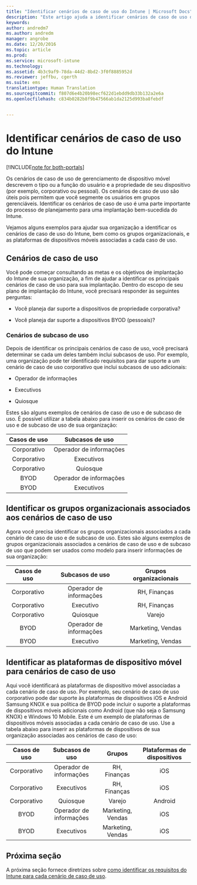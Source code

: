 ```yaml
---
title: "Identificar cenários de caso de uso do Intune | Microsoft Docs"
description: "Este artigo ajuda a identificar cenários de caso de uso do Intune, bem como cenários de subcaso de uso para uma implementação somente em nuvem do Microsoft Intune."
keywords: 
author: andredm7
ms.author: andredm
manager: angrobe
ms.date: 12/20/2016
ms.topic: article
ms.prod: 
ms.service: microsoft-intune
ms.technology: 
ms.assetid: 4b3c9af9-78da-44d2-8bd2-3f0f8885952d
ms.reviewer: jeffbu, cgerth
ms.suite: ems
translationtype: Human Translation
ms.sourcegitcommit: f807d6e4b20b98ecf622d1ebdd9db33b132a2e6a
ms.openlocfilehash: c834b0282b8f9b47566ab1da2125d993ba8febdf


---
```


# <a name="identify-intune-use-case-scenarios"></a>Identificar cenários de caso de uso do Intune

[!INCLUDE[note for both-portals](../includes/note-for-both-portals.md)]

Os cenários de caso de uso de gerenciamento de dispositivo móvel descrevem o tipo ou a função do usuário e a propriedade de seu dispositivo (por exemplo, corporativo ou pessoal). Os cenários de caso de uso são úteis pois permitem que você segmente os usuários em grupos gerenciáveis. Identificar os cenários de caso de uso é uma parte importante do processo de planejamento para uma implantação bem-sucedida do Intune.

Vejamos alguns exemplos para ajudar sua organização a identificar os cenários de caso de uso do Intune, bem como os grupos organizacionais, e as plataformas de dispositivos móveis associadas a cada caso de uso.

## <a name="use-case-scenarios"></a>Cenários de caso de uso

Você pode começar consultando as metas e os objetivos de implantação do Intune de sua organização, a fim de ajudar a identificar os principais cenários de caso de uso para sua implantação. Dentro do escopo de seu plano de implantação do Intune, você precisará responder às seguintes perguntas:

-   Você planeja dar suporte a dispositivos de propriedade corporativa?

-   Você planeja dar suporte a dispositivos BYOD (pessoais)?

### <a name="sub-use-case-scenarios"></a>Cenários de subcaso de uso

Depois de identificar os principais cenários de caso de uso, você precisará determinar se cada um deles também inclui subcasos de uso. Por exemplo, uma organização pode ter identificado requisitos para dar suporte a um cenário de caso de uso corporativo que inclui subcasos de uso adicionais:

-   Operador de informações

-   Executivos

-   Quiosque

Estes são alguns exemplos de cenários de caso de uso e de subcaso de uso. É possível utilizar a tabela abaixo para inserir os cenários de caso de uso e de subcaso de uso de sua organização:

| **Casos de uso** | **Subcasos de uso** |
|:---:|:---:|
| Corporativo | Operador de informações |              
| Corporativo | Executivos |           
| Corporativo | Quiosque |
| BYOD | Operador de informações |           
| BYOD | Executivos |

## <a name="identify-organizational-groups-associated-with-use-case-scenarios"></a>Identificar os grupos organizacionais associados aos cenários de caso de uso

Agora você precisa identificar os grupos organizacionais associados a cada cenário de caso de uso e de subcaso de uso. Estes são alguns exemplos de grupos organizacionais associados a cenários de caso de uso e de subcaso de uso que podem ser usados como modelo para inserir informações de sua organização:

| **Casos de uso** | **Subcasos de uso** | **Grupos organizacionais** |
|:---:|:---:|:---:|
| Corporativo | Operador de informações | RH, Finanças |               
| Corporativo | Executivo | RH, Finanças |            
| Corporativo | Quiosque | Varejo |
| BYOD | Operador de informações | Marketing, Vendas |            
| BYOD | Executivo | Marketing, Vendas |

## <a name="identify-mobile-device-platforms-for-use-case-scenarios"></a>Identificar as plataformas de dispositivo móvel para cenários de caso de uso

Aqui você identificará as plataformas de dispositivo móvel associadas a cada cenário de caso de uso. Por exemplo, seu cenário de caso de uso corporativo pode dar suporte às plataformas de dispositivos iOS e Android Samsung KNOX e sua política de BYOD pode incluir o suporte a plataformas de dispositivos móveis adicionais como Android (que não seja o Samsung KNOX) e Windows 10 Mobile. Este é um exemplo de plataformas de dispositivos móveis associadas a cada cenário de caso de uso. Use a tabela abaixo para inserir as plataformas de dispositivos de sua organização associadas aos cenários de caso de uso:

| **Casos de uso** | **Subcasos de uso** | **Grupos** | **Plataformas de dispositivos** |   
|:---:|:---:|:---:|:---:|
| Corporativo | Operador de informações | RH, Finanças | iOS |                                                           
| Corporativo | Executivos | RH, Finanças | iOS |                                                           
| Corporativo | Quiosque | Varejo | Android |
| BYOD | Operador de informações | Marketing, Vendas | iOS |                                                           
| BYOD | Executivos | Marketing, Vendas | iOS |

## <a name="next-section"></a>Próxima seção

A próxima seção fornece diretrizes sobre [como identificar os requisitos do Intune para cada cenário de caso de uso](section-3-determine-use-case-requirements.md).



<!--HONumber=Dec16_HO5-->


